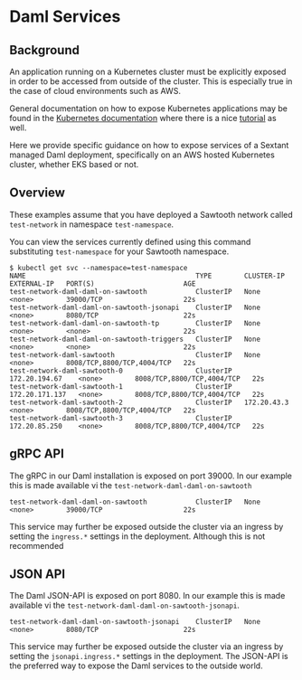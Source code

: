 # Daml Services

## Background

An application running on a Kubernetes cluster must be explicitly exposed in
order to be accessed from outside of the cluster.  This is especially true in
the case of cloud environments such as AWS.

General documentation on how to expose Kubernetes applications may be found in
the [Kubernetes documentation](https://kubernetes.io/docs/tasks/access-application-cluster/service-access-application-cluster/)
where there is a nice [tutorial](https://kubernetes.io/docs/tutorials/kubernetes-basics/expose/expose-intro/)
as well.

Here we provide specific guidance on how to expose services of a Sextant
managed Daml deployment, specifically on an AWS hosted Kubernetes cluster,
whether EKS based or not.

## Overview

These examples assume that you have deployed a Sawtooth network called
`test-network` in namespace `test-namespace`.

You can view the services currently defined using this command substituting
`test-namespace` for your Sawtooth namespace.

```shell
$ kubectl get svc --namespace=test-namespace
NAME                                          TYPE        CLUSTER-IP       EXTERNAL-IP   PORT(S)                      AGE
test-network-daml-daml-on-sawtooth            ClusterIP   None             <none>        39000/TCP                    22s
test-network-daml-daml-on-sawtooth-jsonapi    ClusterIP   None             <none>        8080/TCP                     22s
test-network-daml-daml-on-sawtooth-tp         ClusterIP   None             <none>        <none>                       22s
test-network-daml-daml-on-sawtooth-triggers   ClusterIP   None             <none>        <none>                       22s
test-network-daml-sawtooth                    ClusterIP   None             <none>        8008/TCP,8800/TCP,4004/TCP   22s
test-network-daml-sawtooth-0                  ClusterIP   172.20.194.67    <none>        8008/TCP,8800/TCP,4004/TCP   22s
test-network-daml-sawtooth-1                  ClusterIP   172.20.171.137   <none>        8008/TCP,8800/TCP,4004/TCP   22s
test-network-daml-sawtooth-2                  ClusterIP   172.20.43.3      <none>        8008/TCP,8800/TCP,4004/TCP   22s
test-network-daml-sawtooth-3                  ClusterIP   172.20.85.250    <none>        8008/TCP,8800/TCP,4004/TCP   22s
```

## gRPC API

The gRPC in our Daml installation is exposed on port 39000. In our example this
is made available vi the `test-network-daml-daml-on-sawtooth`

```text
test-network-daml-daml-on-sawtooth            ClusterIP   None             <none>        39000/TCP                    22s
```

This service may further be exposed outside the cluster via an ingress by
setting the `ingress.*` settings in the deployment.  Although this is not
recommended

## JSON API

The Daml JSON-API is exposed on port 8080. In our example this is made available
vi the `test-network-daml-daml-on-sawtooth-jsonapi`.

```text
test-network-daml-daml-on-sawtooth-jsonapi    ClusterIP   None             <none>        8080/TCP                     22s
```

This service may further be exposed outside the cluster via an ingress by
setting the `jsonapi.ingress.*` settings in the deployment.  The JSON-API is the
preferred way to expose the Daml services to the outside world.
